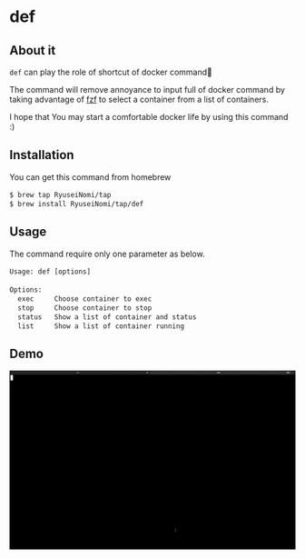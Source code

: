 # def

## About it

`def` can play the role of shortcut of docker command🐳

The command will remove annoyance to input full of docker command by taking advantage of [fzf](https://github.com/junegunn/fzf) to select a container from a list of containers.

I hope that You may start a comfortable docker life by using this command :)


## Installation

You can get this command from homebrew

```
$ brew tap RyuseiNomi/tap
$ brew install RyuseiNomi/tap/def
```

## Usage

The command require only one parameter as below.

```
Usage: def [options]

Options:
  exec     Choose container to exec
  stop     Choose container to stop
  status   Show a list of container and status
  list     Show a list of container running
```

## Demo

![](./assets/def-demo.gif)